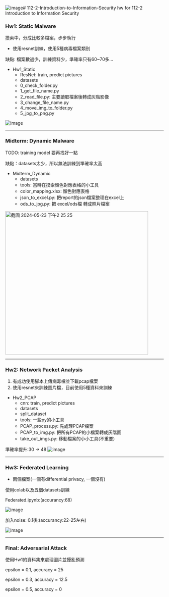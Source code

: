 ![image](https://github.com/user-attachments/assets/5d05a21d-643c-4651-a1b4-dacb3d6e7c42)# 112-2-Introduction-to-Information-Security
hw for 112-2 Introduction to Information Security

### Hw1: Static Malware
摸索中，分成比較多檔案，步步執行

- 使用resnet訓練，使用5種病毒檔案類別

缺點: 檔案數過少，訓練資料少，準確率只有60~70多...

- Hw1_Static
  - ResNet: train, predict pictures
  - datasets
  - 0_check_folder.py
  - 1_get_file_name.py
  - 2_read_file.py: 主要讀取檔案後轉成灰階影像
  - 3_change_file_name.py
  - 4_move_img_to_folder.py
  - 5_jpg_to_png.py

![image](https://github.com/littlecutefish/112-2-Introduction-to-Information-Security/assets/90677074/6ee8d081-bc37-47f9-ae07-5f34c0c02c7f)

---
### Midterm: Dynamic Malware

TODO: training model 要再找好一點

缺點：datasets太少，所以無法訓練到準確率太高

- Midterm_Dynamic
  - datasets
  - tools: 當時在摸索顏色對應表格的小工具
  - color_mapping.xlsx: 顏色對應表格
  - json_to_excel.py: 把report的json檔案整理在excel上
  - ods_to_jpg.py: 把 excel/ods檔 轉成照片檔案

<img width="454" alt="截圖 2024-05-23 下午2 25 25" src="https://github.com/littlecutefish/112-2-Introduction-to-Information-Security/assets/90677074/9247c2f3-ce8b-48a1-9524-5d8d985faf2c">

---
### Hw2: Network Packet Analysis
1. 有成功使用腳本上傳病毒檔並下載pcap檔案
2. 使用resnet來訓練圖片檔，目前使用5種資料來訓練

- Hw2_PCAP
  - cnn: train, predict pictures
  - datasets
  - split_dataset
  - tools: 一些py的小工具
  - PCAP_process.py: 先處理PCAP檔案
  - PCAP_to_img.py: 把所有PCAP的小檔案轉成灰階圖
  - take_out_imgs.py: 移動檔案的小小工具(不重要)

準確率提升:30 -> 48
![image](https://github.com/littlecutefish/112-2-Introduction-to-Information-Security/assets/90677074/8443986a-7617-44f8-9348-039d2f5748ce)

---
### Hw3: Federated Learning

- 兩個檔案(一個有differential privacy, 一個沒有)

使用colab以及五個datasets訓練

Federated.ipynb:(accurancy:68)

![image](https://github.com/user-attachments/assets/4490e2a4-34d5-41b6-8b68-0751318da121)

加入noise: 0.1後:(accurancy:22-25左右)

![image](https://github.com/littlecutefish/112-2-Introduction-to-Information-Security/assets/90677074/f1b596e0-fc46-4914-bbae-45b87bbfe5d7)

---
### Final: Adversarial Attack

使用Hw1的資料集來處理圖片並擾亂預測

epsilon = 0.1, accuracy = 25

epsilon = 0.3, accuracy = 12.5

epsilon = 0.5, accuracy = 0
